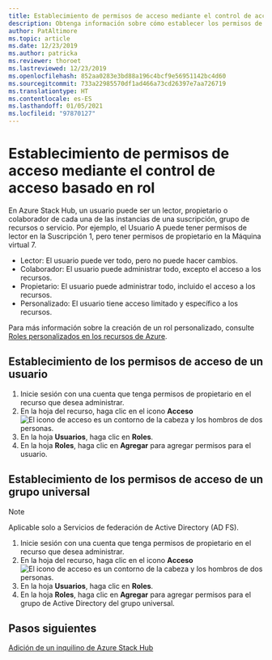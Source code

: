 ```yaml
---
title: Establecimiento de permisos de acceso mediante el control de acceso basado en rol
description: Obtenga información sobre cómo establecer los permisos de acceso mediante el control de acceso basado en rol (RBAC) en Azure Stack Hub.
author: PatAltimore
ms.topic: article
ms.date: 12/23/2019
ms.author: patricka
ms.reviewer: thoroet
ms.lastreviewed: 12/23/2019
ms.openlocfilehash: 852aa0283e3bd88a196c4bcf9e56951142bc4d60
ms.sourcegitcommit: 733a22985570df1ad466a73cd26397e7aa726719
ms.translationtype: HT
ms.contentlocale: es-ES
ms.lasthandoff: 01/05/2021
ms.locfileid: "97870127"
---
```

# <a name="set-access-permissions-using-role-based-access-control"></a>Establecimiento de permisos de acceso mediante el control de acceso basado en rol

En Azure Stack Hub, un usuario puede ser un lector, propietario o colaborador de cada una de las instancias de una suscripción, grupo de recursos o servicio. Por ejemplo, el Usuario A puede tener permisos de lector en la Suscripción 1, pero tener permisos de propietario en la Máquina virtual 7.

 - Lector: El usuario puede ver todo, pero no puede hacer cambios.
 - Colaborador: El usuario puede administrar todo, excepto el acceso a los recursos.
 - Propietario: El usuario puede administrar todo, incluido el acceso a los recursos.
 - Personalizado: El usuario tiene acceso limitado y específico a los recursos.

 Para más información sobre la creación de un rol personalizado, consulte [Roles personalizados en los recursos de Azure](/azure/role-based-access-control/custom-roles).

## <a name="set-access-permissions-for-a-user"></a>Establecimiento de los permisos de acceso de un usuario

1. Inicie sesión con una cuenta que tenga permisos de propietario en el recurso que desea administrar.
2. En la hoja del recurso, haga clic en el icono **Acceso** ![El icono de acceso es un contorno de la cabeza y los hombros de dos personas.](media/azure-stack-manage-permissions/image1.png)
3. En la hoja **Usuarios**, haga clic en **Roles**.
4. En la hoja **Roles**, haga clic en **Agregar** para agregar permisos para el usuario.

## <a name="set-access-permissions-for-a-universal-group"></a>Establecimiento de los permisos de acceso de un grupo universal 

> [!Note]
> Aplicable solo a Servicios de federación de Active Directory (AD FS).

1. Inicie sesión con una cuenta que tenga permisos de propietario en el recurso que desea administrar.
2. En la hoja del recurso, haga clic en el icono **Acceso** ![El icono de acceso es un contorno de la cabeza y los hombros de dos personas.](media/azure-stack-manage-permissions/image1.png)
3. En la hoja **Usuarios**, haga clic en **Roles**.
4. En la hoja **Roles**, haga clic en **Agregar** para agregar permisos para el grupo de Active Directory del grupo universal.

## <a name="next-steps"></a>Pasos siguientes

[Adición de un inquilino de Azure Stack Hub](azure-stack-add-new-user-aad.md)
